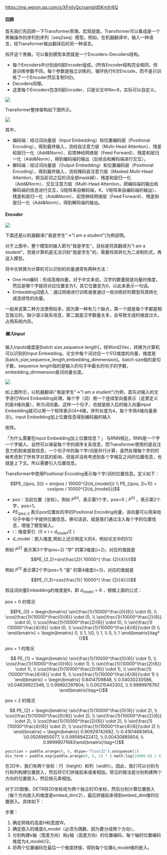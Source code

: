 

https://mp.weixin.qq.com/s/XFniIyQcrxambld5KmXr6Q

#### 回顾

首先我们先回顾一下Transformer原理。宏观层面，Transformer可以看成是一个黑箱操作的序列到序列（seq2seq）模型。例如，在机器翻译中，输入一种语言，经Transformer输出翻译后的另一种语言。

拆开这个黑箱，可以看到模型本质就是一个Encoders-Decoders结构。

- 每个Encoders中分别由6层Encoder组成。(所有Encoder结构完全相同，但是训练参数不同，每个参数是独立训练的，循环执行6次Encode，而不是只训练了一个Encoder然后复制5份)。
- Decoders同理。
- 这里每个Encoders包含6层Encoder，只是论文中Nx=6，实际可以自定义。

![](./imgs/1640.webp)

Transformer整体架构如下图所示。

![](./imgs/t640.webp)

其中，

- 编码端：经过词向量层（Input Embedding）和位置编码层（Positional Encoding），得到最终输入，流经自注意力层（Multi-Head Attention）、残差和层归一化（Add&Norm）、前馈神经网络层（Feed Forward）、残差和层归一化（Add&Norm），得到编码端的输出（后续会和解码端进行交互）。
- 解码端：经过词向量层（Output Embedding）和位置编码层（Positional Encoding），得到最终输入，流经掩码自注意力层（Masked Multi-Head Attention，把当前词之后的词全部mask掉）、残差和层归一化（Add&Norm）、交互注意力层（Multi-Head Attention，把编码端的输出和解码端的信息进行交互，Q矩阵来自解码端，K、V矩阵来自编码端的输出）、残差和层归一化（Add&Norm）、前馈神经网络层（Feed Forward）、残差和层归一化（Add&Norm），得到解码端的输出。


#### Encoder

![](./imgs/2640.webp)

下面还是以机器翻译("我是学生"->"I am a student")为例说明。

对于上图中，整个模型的输入即为"我是学生"，目标是将其翻译为"I am a student"，但是计算机是无法识别"我是学生"的，需要将其转化为二进制形式，再送入模型。

将中文转换为计算机可以识别的向量通常有两种方法：

- One Hot编码：形成高维向量，对于中文来说，汉字的数量就是向量的维度，然后是哪个字就将对应位置变为1，其它位置变为0，以此来表示一句话。
- Embedding词嵌入：通过网络进行训练或者通过一些训练好的模型将其转化成连续性的向量。

一般来说第二种方法使用较多，因为第一种有几个缺点，第一个就是每个字都是相互独立的，缺少语义联系信息，第二就是汉字数量太多，会导致生成的维度过大，占用系统内存。

##### 输入Input

输入Inputs维度是[batch size,sequence length]，经Word2Vec，转换为计算机可以识别的Input Embedding，论文中每个词对应一个512维度的向量，维度是[batch_size,sequence_length,embedding_dimmension]。batch size指的是句子数，sequence length指的是输入的句子中最长的句子的字数，embedding_dimmension是词向量长度。

![](./imgs/3640.webp)

如上图所示，以机器翻译("我是学生"->"I am a student")为例，首先对输入的文字进行Word Embedding处理，每个字（词）用一个连续型向量表示（这里定义的是4维向量），称为词向量。这样一个句子，也就是嵌入后的输入向量input Embedding就可以用一个矩阵表示(4*4维，序列长度为4，每个字用4维向量表示)。input Embedding加上位置信息得到编码器的输入

矩阵。

「为什么需要在input Embedding加上位置信息？」 与RNN相比，RNN是一个字一个字输入，自然可以保留每个字的顺序关系信息，而Transformer使用的是自注意力机制来提取信息，一个句子中的每个字/词是并行计算，虽然处理每个字的时候考虑到了所有字对其的影响，但是并没有考虑到各个字相互之间的位置信息，也就是上下文。所以需要引入位置信息。

Transformer中使用Positional Encoding表示每个字/词的位置信息。定义如下：

```math
PE_{(pos, 2i)}   = sin(pos / 10000^{2i/d_{model}}) \\
PE_{(pos, 2i+1)} = cos(pos / 10000^{2i/d_{model}})
```

- pos：当前位置（坐标）。例如 $P^{03}$，表示第1个字，pos=0；$P^{13}$ ，表示第2个字，pos=1。
- $PE_{(pos, i)}$ 表示pos位置处的字的Positional Encoding向量，该向量可以用来给句子中每个字提供位置信息。换句话说，就是我们通过注入每个字的位置信息，增强了模型输入。
- i：维度索引（0 ≤ i < $d_{model}/2$ ）
- d_model：嵌入维度,例如上述示例定义的4，例如论文中的512


例如 $P^{22}$ 表示第3个字(pos=2) “学” 的第3维度(i=2)，对应的值就是 
```math
PE_{2,2}=sin(\frac{2}{ 10000^{ \frac {2}{4}}})
```


例如 $P^{13}$ 表示第2个字(pos=1) “是” 的第4维度(i=3)，对应的值就是 
```math
PE_{1,3}=cos(\frac{1}{ 10000^{ \frac {2}{4}}})
```

假设词向量Embedding的维度是6，即 $d_{model}=6$ ，根据上面的公式：

pos = 0 的情况

```math
PE_{0} = \begin{bmatrix} \sin(\frac{1}{10000^\frac{0}{6}} \cdot 0), \\ \cos(\frac{1}{10000^\frac{0}{6}} \cdot 0), \\ \sin(\frac{1}{10000^\frac{2}{6}} \cdot 0), \\ \cos(\frac{1}{10000^\frac{2}{6}} \cdot 0), \\ \sin(\frac{1}{10000^\frac{4}{6}} \cdot 0), \\ \cos(\frac{1}{10000^\frac{4}{6}}\cdot 0) \\ \end{bmatrix}  =  \begin{bmatrix} 0, \\ 1, \\0, \\ 1, \\ 0, \\ 1 \end{bmatrix}\tag*{}
```

pos = 1 的情况

```math

PE_{1} = \begin{bmatrix} \sin(\frac{1}{10000^\frac{0}{6}} \cdot 1), \\ \cos(\frac{1}{10000^\frac{0}{6}} \cdot 1), \\ \sin(\frac{1}{10000^\frac{2}{6}} \cdot 1), \\ \cos(\frac{1}{10000^\frac{2}{6}} \cdot 1), \\ \sin(\frac{1}{10000^\frac{4}{6}} \cdot 1), \\ \cos(\frac{1}{10000^\frac{4}{6}}\cdot 1) \\ \end{bmatrix}  =  \begin{bmatrix} 0.8414709848, \\ 0.54030230586, \\0.04639922346, \\ 0.99892297604, \\ 0.00215443302, \\ 0.9999976792 \end{bmatrix}\tag*{}
```

pos = 2 的情况


```math

PE_{2} = \begin{bmatrix} \sin(\frac{1}{10000^\frac{0}{6}} \cdot 2), \\ \cos(\frac{1}{10000^\frac{0}{6}} \cdot 2), \\ \sin(\frac{1}{10000^\frac{2}{6}} \cdot 2), \\ \cos(\frac{1}{10000^\frac{2}{6}} \cdot 2), \\ \sin(\frac{1}{10000^\frac{4}{6}} \cdot 2), \\ \cos(\frac{1}{10000^\frac{4}{6}}\cdot 2) \\ \end{bmatrix}  =  \begin{bmatrix} 0.90929742682, \\-0.41614683654, \\0.09269850077, \\ 0.99569422412, \\ 0.00430885604, \\ 0.99999071683\end{bmatrix}\tag*{}
```

```python
position = paddle.arange(0, 6, dtype='float32').unsqueeze(1)
div_term = paddle.exp(paddle.arange(0, 6, 2) * (-math.log(10000.0) / 6)) 
```


在2D中，我们有两个坐标：行（height）和列（width）。因此，我们可以分别为行和列构建位置嵌入，然后将它们拼接起来或者相加。常见的做法是分别构建两个方向的位置嵌入，然后按元素相加。


对于2D图像，DETR将2D坐标视为两个独立的1D坐标，然后分别计算位置嵌入（每个方向嵌入的维度是embed_dim/2），最后拼接起来得到embed_dim维的位置嵌入。具体如下：


 步骤：
  1. 确定网格的高度H和宽度W。
  2. 确定嵌入的维度d_model（必须为偶数，因为要分成两个方向）。
  3. 分别构建x轴（宽度方向）和y轴（高度方向）的位置编码，每个轴的位置编码维度为d_model//2。
  4. 将两个位置编码在最后一个维度拼接，得到每个位置d_model维的嵌入。